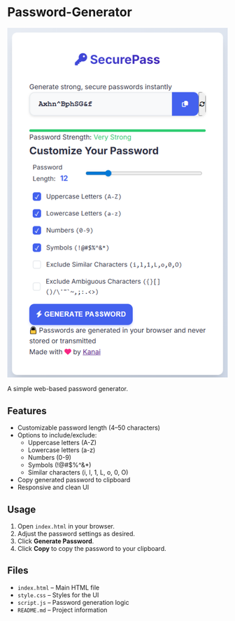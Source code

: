# Password-Generator

![password_generator preveiw](pass.png)

A simple web-based password generator.

## Features

- Customizable password length (4–50 characters)
- Options to include/exclude:
  - Uppercase letters (A-Z)
  - Lowercase letters (a-z)
  - Numbers (0-9)
  - Symbols (!@#$%^&*)
  - Similar characters (i, l, 1, L, o, 0, O)
- Copy generated password to clipboard
- Responsive and clean UI

## Usage

1. Open `index.html` in your browser.
2. Adjust the password settings as desired.
3. Click **Generate Password**.
4. Click **Copy** to copy the password to your clipboard.

## Files

- `index.html` – Main HTML file
- `style.css` – Styles for the UI
- `script.js` – Password generation logic
- `README.md` – Project information
